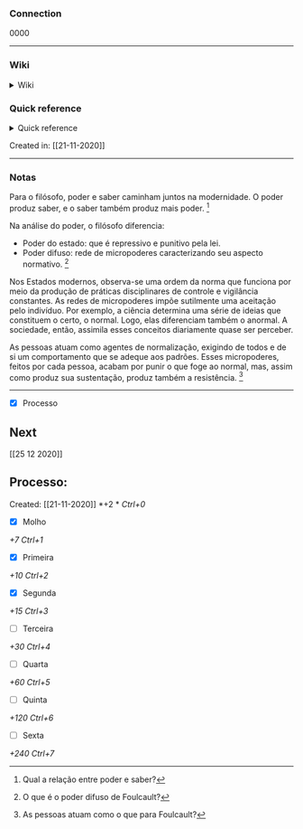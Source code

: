 ### Connection

 0000

---

### Wiki

<details>
	<summary> Wiki </summary>
  <a href="https://www.wikiwand.com/pt/Michel Foucault">GO!</a>
</details>

### Quick reference

<details>
	<summary> Quick reference </summary>
	
	 filósofo francês, século xx
</details>

Created in: [[21-11-2020]]

---
### Notas

Para o filósofo, poder e saber caminham juntos na modernidade. O poder produz saber, e o saber também produz mais poder. [^1]

[^1]: Qual a relação entre poder e saber?

Na análise do poder, o filósofo diferencia:
+ Poder do estado: que é repressivo e punitivo pela lei.
+ Poder difuso: rede de micropoderes caracterizando seu aspecto normativo. [^2]

[^2]: O que é o poder difuso de Foulcault?

Nos Estados modernos, observa-se uma ordem da norma que funciona por meio da produção de práticas disciplinares de controle e vigilância constantes. As redes de micropoderes impõe sutilmente uma aceitação pelo indivíduo. Por exemplo, a ciência determina uma série de ideias que constituem o certo, o normal. Logo, elas diferenciam também o anormal. 
A sociedade, então, assimila esses conceitos diariamente quase ser perceber.

As pessoas atuam como agentes de normalização, exigindo de todos e de si um comportamento que se adeque aos padrões. Esses micropoderes, feitos por cada pessoa, acabam por punir o que foge ao normal, mas, assim como produz sua sustentação, produz também a resistência. [^3]

[^3]: As pessoas atuam como o que para Foulcault?

---
- [x] Processo

## Next
[[25 12 2020]]
## Processo:
Created: [[21-11-2020]]
*+2 *  *Ctrl+0*
- [x] Molho  

*+7*  *Ctrl+1*

- [x] Primeira 

*+10*  *Ctrl+2*

- [x] Segunda

*+15*  *Ctrl+3*

- [ ] Terceira 

*+30*  *Ctrl+4*

- [ ] Quarta 

*+60*  *Ctrl+5*

- [ ] Quinta 

*+120*  *Ctrl+6*

- [ ] Sexta 

*+240*  *Ctrl+7*